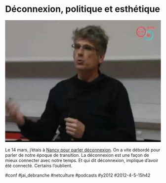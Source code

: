 # Déconnexion, politique et esthétique

![](_i/nancy.webp)

Le 14 mars, j’étais à [Nancy pour parler déconnexion](http://www.lesdebats.fr/event/internet-nous-vampirise-t-il/). On a vite débordé pour parler de notre époque de transition. La déconnexion est une façon de mieux connecter avec notre temps. Et qui dit déconnexion, implique d’avoir été connecté. Certains l’oublient.


#conf #jai_debranche #netculture #podcasts #y2012 #2012-4-5-15h42
